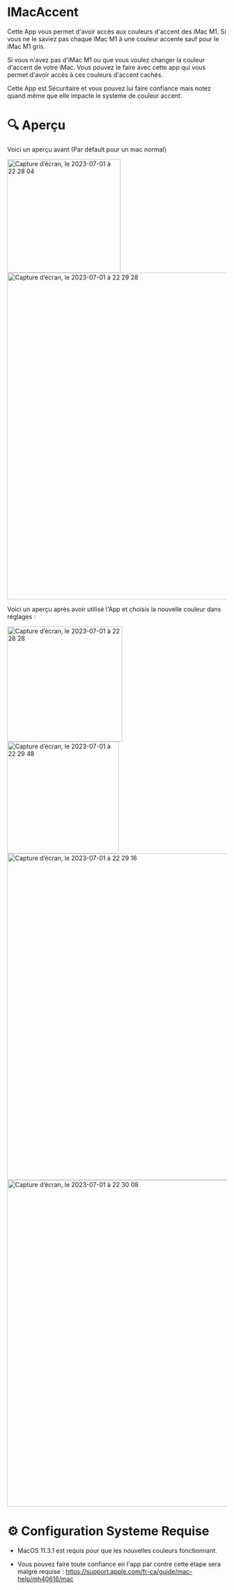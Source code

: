 # IMacAccent

Cette App vous permet d'avoir accès aux couleurs d'accent des iMac M1. Si vous ne le saviez pas chaque iMac M1 à une couleur accente sauf pour le iMac M1 gris. 

Si vous n'avez pas d'iMac M1 ou que vous voulez changer la couleur d'accent de votre iMac. Vous pouvez le faire avec cette app qui vous permet d'avoir accès à ces couleurs d'accent cachés.

Cette App est Sécuritaire et vous pouvez lui faire confiance mais notez quand même que elle impacte le systeme de couleur accent. 

# 🔍 Aperçu

Voici un aperçu avant (Par défault pour un mac normal) 

<img width="260" alt="Capture d’écran, le 2023-07-01 à 22 28 04" src="https://github.com/Astuces-iOS/IMacAccent/assets/133143751/40aa9d68-25b3-4bd1-9f20-326d5432a226">

<img width="748" alt="Capture d’écran, le 2023-07-01 à 22 29 28" src="https://github.com/Astuces-iOS/IMacAccent/assets/133143751/894f7333-7cb3-4475-a547-ec376a59175c">

Voici un aperçu après avoir utilisé l'App et choisis la nouvelle couleur dans réglages :

<img width="264" alt="Capture d’écran, le 2023-07-01 à 22 28 28" src="https://github.com/Astuces-iOS/IMacAccent/assets/133143751/2613ad07-edc7-4026-8e1f-e39c8c5811e8">

<img width="256" alt="Capture d’écran, le 2023-07-01 à 22 29 48" src="https://github.com/Astuces-iOS/IMacAccent/assets/133143751/9f77b15c-10de-4e1a-a834-4ee678b889b9">

<img width="748" alt="Capture d’écran, le 2023-07-01 à 22 29 16" src="https://github.com/Astuces-iOS/IMacAccent/assets/133143751/1a5ba914-8ed7-435d-ae2f-1526123f181c">

<img width="748" alt="Capture d’écran, le 2023-07-01 à 22 30 08" src="https://github.com/Astuces-iOS/IMacAccent/assets/133143751/c91ef418-80b1-453d-9afa-7fbf22e6b325">

# ⚙️ Configuration Systeme Requise

- MacOS 11.3.1 est requis pour que les nouvelles couleurs fonctionnant.

- Vous pouvez faire toute confiance en l'app par contre cette étape sera malgré requise : https://support.apple.com/fr-ca/guide/mac-help/mh40616/mac
